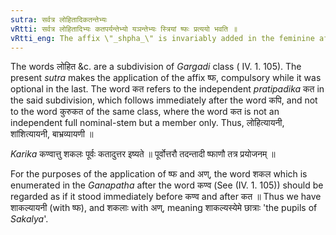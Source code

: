 ```yaml
---
sutra: सर्वत्र लोहितादिकतन्तेभ्यः
vRtti: सर्वत्र लोहितादिभ्यः कतपर्यन्तेभ्यो यञन्तेभ्यः स्त्रियां ष्फः प्रत्ययो भवति ॥
vRtti_eng: The affix \"_shpha_\" is invariably added in the feminine after the words beginning with \"_lohita_\" and ending with \"_kata_\", when they take the affix _yan_.
---
```

The words लोहित &c. are a subdivision of _Gargadi_ class ( IV. 1. 105). The present _sutra_ makes the application of the affix ष्फ, compulsory while it was optional in the last. The word कत refers to the independent _pratipadika_ कत in the said subdivision, which follows immediately after the word कपि, and not to the word कुरुकत of the same class, where the word कत is not an independent full nominal-stem but a member only. Thus, लोहित्यायनी, शांशित्यायनी,  बाभ्रव्यायणी ॥

_Karika_ कण्वात्तु शकलः पूर्वः कतादुत्तर इष्यते ॥
पूर्वोत्तरौ तदन्तादी ष्फाणौ तत्र प्रयोजनम् ॥

For the purposes of the application of ष्फ and अण्, the word शकल which is enumerated in the _Ganapatha_ after the word कण्व (See (IV. 1. 105)) should be regarded as if it stood immediately before कण्व and after कत ॥ Thus we have शाकल्यायनी (with ष्फ), and शकलाः with अण्, meaning शाकल्यस्येमे छात्राः 'the pupils of _Sakalya_'.
